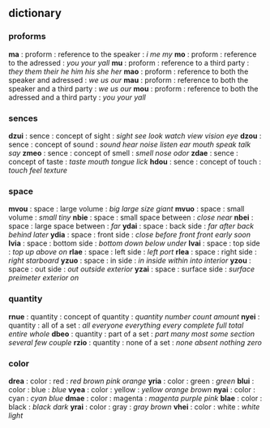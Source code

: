
## dictionary

### proforms

**ma** : proform : reference to the speaker : *i* *me* *my*
**mo** : proform : reference to the adressed : *you* *your* *yall*
**mu** : proform : reference to a third party : *they* *them* *their* *he* *him* *his* *she* *her*
**mao** : proform : reference to both the speaker and adressed : *we* *us* *our*
**mau** : proform : reference to both the speaker and a third party : *we* *us* *our*
**mou** : proform : reference to both the adressed and a third party : *you* *your* *yall*

### sences

**dzui** : sence : concept of sight : *sight* *see* *look* *watch* *view* *vision* *eye*
**dzou** : sence : concept of sound : *sound* *hear* *noise* *listen* *ear* *mouth* *speak* *talk* *say*
**zmeo** : sence : concept of smell : *smell* *nose* *odor*
**zdae** : sence : concept of taste : *taste* *mouth* *tongue* *lick*
**hdou** : sence : concept of touch : *touch* *feel* *texture*

### space

**mvou** : space : large volume : *big* *large* *size* *giant*
**mvuo** : space : small volume : *small* *tiny*
**nbie** : space : small space between : *close* *near*
**nbei** : space : large space between : *far*
**ydai** : space : back side : *far* *after* *back* *behind* *later*
**ydia** : space : front side : *close* *before* *front* *front* *early* *soon*
**lvia** : space : bottom side : *bottom* *down* *below* *under*
**lvai** : space : top side : *top* *up* *above* *on*
**rlae** : space : left side : *left* *port*
**rlea** : space : right side : *right* *starboard*
**yzuo** : space : in side : *in* *inside* *within* *into* *interior*
**yzou** : space : out side : *out* *outside* *exterior*
**yzai** : space : surface side : *surface* *preimeter* *exterior* *on*

### quantity

**rnue** : quantity : concept of quantity : *quantity* *number* *count* *amount*
**nyei** : quantity : all of a set : *all* *everyone* *everything* *every* *complete* *full* *total* *entire* *whole*
**dbeo** : quantity : part of a set : *part* *many* *most* *some* *section* *several* *few* *couple*
**rzio** : quantity : none of a set : *none* *absent* *nothing* *zero*

### color

**drea** : color : red : *red* *brown* *pink* *orange*
**yria** : color : green : *green*
**blui** : color : blue : *blue*
**vyea** : color : yellow : *yellow* *orange* *brown*
**nyai** : color : cyan : *cyan* *blue*
**dmae** : color : magenta : *magenta* *purple* *pink*
**blae** : color : black : *black* *dark*
**yrai** : color : gray : *gray* *brown*
**vhei** : color : white : *white* *light*
